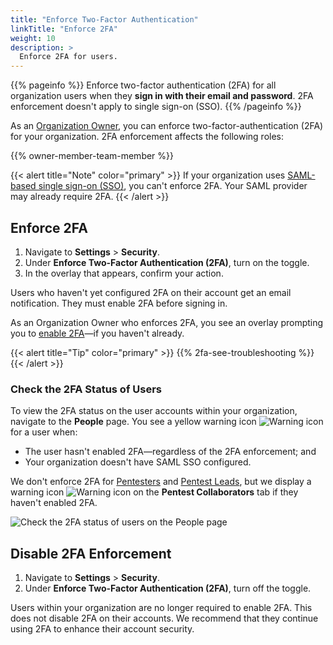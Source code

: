 ```yaml
---
title: "Enforce Two-Factor Authentication"
linkTitle: "Enforce 2FA"
weight: 10
description: >
  Enforce 2FA for users.
---
```


{{% pageinfo %}}
Enforce two-factor authentication (2FA) for all organization users when they **sign in with their email and password**. 2FA enforcement doesn't apply to single sign-on (SSO).
{{% /pageinfo %}}

As an [Organization Owner](/getting-started/glossary/#organization-owner), you can enforce two-factor-authentication (2FA) for your organization. 2FA enforcement affects the following roles:

{{% owner-member-team-member %}}

{{< alert title="Note" color="primary" >}}
If your organization uses [SAML-based single sign-on (SSO)](/platform-deep-dive/collaboration/organization/organization-settings/saml-sso/), you can't enforce 2FA. Your SAML provider may already require 2FA.
{{< /alert >}}

## Enforce 2FA

1. Navigate to **Settings** > **Security**.
1. Under **Enforce Two-Factor Authentication (2FA)**, turn on the toggle.
1. In the overlay that appears, confirm your action.

<!--Update ![Enforce 2FA for your organization](/deepdive/Enforce2FA.png "Enforce 2FA for your organization")-->

Users who haven't yet configured 2FA on their account get an email notification. They must enable 2FA before signing in.

As an Organization Owner who enforces 2FA, you see an overlay prompting you to [enable 2FA](/platform-deep-dive/cobalt-account/account-settings/#enable-two-factor-authentication)—if you haven't already.

{{< alert title="Tip" color="primary" >}}
{{% 2fa-see-troubleshooting %}}
{{< /alert >}}

### Check the 2FA Status of Users

To view the 2FA status on the user accounts within your organization, navigate to the **People** page. You see a yellow warning icon ![Warning icon](/icons/Warning.png "Warning icon") for a user when:

- The user hasn't enabled 2FA—regardless of the 2FA enforcement; and
- Your organization doesn't have SAML SSO configured.

We don't enforce 2FA for [Pentesters](/getting-started/glossary/#pentester) and [Pentest Leads](/getting-started/glossary/#pentest-lead), but we display a warning icon ![Warning icon](/icons/Warning.png "Warning icon") on the **Pentest Collaborators** tab if they haven't enabled 2FA.

![Check the 2FA status of users on the People page](/deepdive/Check2FAStatus.png "Check the 2FA status of users on the People page")

## Disable 2FA Enforcement

1. Navigate to **Settings** > **Security**.
1. Under **Enforce Two-Factor Authentication (2FA)**, turn off the toggle.

Users within your organization are no longer required to enable 2FA. This does not disable 2FA on their accounts. We recommend that they continue using 2FA to enhance their account security.
